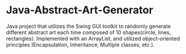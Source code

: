 # Java-Abstract-Art-Generator
Java project that utilizes the Swing GUI toolkit to randomly generate different abstract art each time composed of 10 shapes(circle, lines, rectangles). Implemented with an ArrayList, and utilized object-oriented principles (Encapsulation, Inheritance, Multiple classes, etc.).
